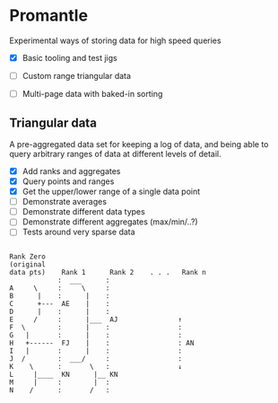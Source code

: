 # Promantle
Experimental ways of storing data for high speed queries

* [x] Basic tooling and test jigs
* [ ] Custom range triangular data
* [ ] Multi-page data with baked-in sorting


## Triangular data

A pre-aggregated data set for keeping a log of data, and being able to query arbitrary
ranges of data at different levels of detail.

* [x] Add ranks and aggregates
* [x] Query points and ranges
* [x] Get the upper/lower range of a single data point
* [ ] Demonstrate averages
* [ ] Demonstrate different data types
* [ ] Demonstrate different aggregates (max/min/..?)
* [ ] Tests around very sparse data

```

Rank Zero
(original
data pts)    Rank 1      Rank 2    . . .   Rank n
            :  ___      :
A     \     :     \     :
B      |    :      |    :
C      +---  AE    |    :
D      |    :      |    :
E     /     :      |___  AJ               ↑
F  \        :      |    :                 :
G   |       :      |    :                 :
H   +------  FJ    |    :                 : AN
I   |       :      |    :                 :
J  /        :  ___/     :                 :
K    \      :       \   :                 ↓
L     |____  KN      |__ KN
M     |     :        |  :
N    /      :       /   :

```